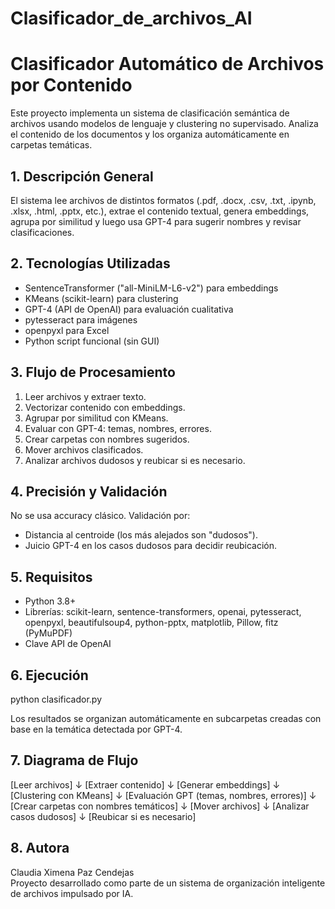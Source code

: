 # Clasificador_de_archivos_AI
# Clasificador Automático de Archivos por Contenido

Este proyecto implementa un sistema de clasificación semántica de archivos usando
modelos de lenguaje y clustering no supervisado. Analiza el contenido de los documentos
y los organiza automáticamente en carpetas temáticas.

## 1. Descripción General

El sistema lee archivos de distintos formatos (.pdf, .docx, .csv, .txt, .ipynb, .xlsx,
.html, .pptx, etc.), extrae el contenido textual, genera embeddings, agrupa por
similitud y luego usa GPT-4 para sugerir nombres y revisar clasificaciones.

## 2. Tecnologías Utilizadas

- SentenceTransformer ("all-MiniLM-L6-v2") para embeddings
- KMeans (scikit-learn) para clustering
- GPT-4 (API de OpenAI) para evaluación cualitativa
- pytesseract para imágenes
- openpyxl para Excel
- Python script funcional (sin GUI)

## 3. Flujo de Procesamiento

1. Leer archivos y extraer texto.
2. Vectorizar contenido con embeddings.
3. Agrupar por similitud con KMeans.
4. Evaluar con GPT-4: temas, nombres, errores.
5. Crear carpetas con nombres sugeridos.
6. Mover archivos clasificados.
7. Analizar archivos dudosos y reubicar si es necesario.

## 4. Precisión y Validación

No se usa accuracy clásico. Validación por:

- Distancia al centroide (los más alejados son "dudosos").
- Juicio GPT-4 en los casos dudosos para decidir reubicación.

## 5. Requisitos

- Python 3.8+
- Librerías: scikit-learn, sentence-transformers, openai,
  pytesseract, openpyxl, beautifulsoup4, python-pptx,
  matplotlib, Pillow, fitz (PyMuPDF)
- Clave API de OpenAI

## 6. Ejecución

python clasificador.py

Los resultados se organizan automáticamente en subcarpetas creadas con base en la temática detectada por GPT-4.

## 7. Diagrama de Flujo

[Leer archivos]
     ↓
[Extraer contenido]
     ↓
[Generar embeddings]
     ↓
[Clustering con KMeans]
     ↓
[Evaluación GPT (temas, nombres, errores)]
     ↓
[Crear carpetas con nombres temáticos]
     ↓
[Mover archivos]
     ↓
[Analizar casos dudosos]
     ↓
[Reubicar si es necesario]

## 8. Autora

Claudia Ximena Paz Cendejas  
Proyecto desarrollado como parte de un sistema de organización inteligente de archivos impulsado por IA.

